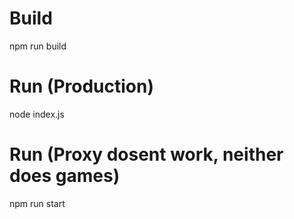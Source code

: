 # Build 
npm run build 

# Run (Production)
node index.js 

# Run (Proxy dosent work, neither does games)
npm run start

